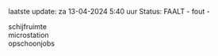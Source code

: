 laatste update: 
za 13-04-2024  5:40   uur 
Status: FAALT - fout - 
<div class="service R">schijfruimte</div><div class="service R">microstation</div><div class="service R">opschoonjobs</div>
